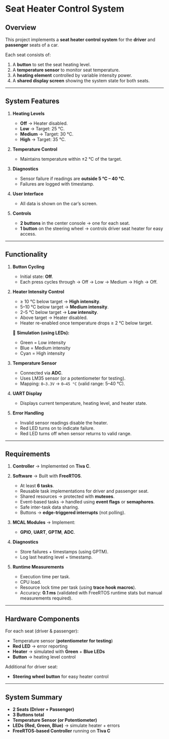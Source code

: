# Seat Heater Control System

## Overview
This project implements a **seat heater control system** for the **driver** and **passenger** seats of a car.  

Each seat consists of:
1. A **button** to set the seat heating level.  
2. A **temperature sensor** to monitor seat temperature.  
3. A **heating element** controlled by variable intensity power.  
4. A **shared display screen** showing the system state for both seats.  

---

## System Features
1. **Heating Levels**
   - **Off** → Heater disabled.  
   - **Low** → Target: 25 °C.  
   - **Medium** → Target: 30 °C.  
   - **High** → Target: 35 °C.  

2. **Temperature Control**
   - Maintains temperature within ±2 °C of the target.  

3. **Diagnostics**
   - Sensor failure if readings are **outside 5 °C – 40 °C**.  
   - Failures are logged with timestamp.  

4. **User Interface**
   - All data is shown on the car’s screen.  

5. **Controls**
   - **2 buttons** in the center console → one for each seat.  
   - **1 button** on the steering wheel → controls driver seat heater for easy access.  

---

## Functionality
1. **Button Cycling**  
   - Initial state: **Off**.  
   - Each press cycles through → Off → Low → Medium → High → Off.  

2. **Heater Intensity Control**
   - ≥ 10 °C below target → **High intensity**.  
   - 5–10 °C below target → **Medium intensity**.  
   - 2–5 °C below target → **Low intensity**.  
   - Above target → Heater disabled.  
   - Heater re-enabled once temperature drops ≥ 2 °C below target.  

   🔧 **Simulation (using LEDs):**  
   - Green = Low intensity  
   - Blue = Medium intensity  
   - Cyan = High intensity  

3. **Temperature Sensor**
   - Connected via **ADC**.  
   - Uses LM35 sensor (or a potentiometer for testing).  
   - Mapping: `0–3.3V` → `0–45 °C` (valid range: 5–40 °C).  

4. **UART Display**
   - Displays current temperature, heating level, and heater state.  

5. **Error Handling**
   - Invalid sensor readings disable the heater.  
   - Red LED turns on to indicate failure.  
   - Red LED turns off when sensor returns to valid range.  

---

## Requirements
1. **Controller** → Implemented on **Tiva C**.  
2. **Software** → Built with **FreeRTOS**.  
   - At least **6 tasks**.  
   - Reusable task implementations for driver and passenger seat.  
   - Shared resources → protected with **mutexes**.  
   - Event-based tasks → handled using **event flags** or **semaphores**.  
   - Safe inter-task data sharing.  
   - Buttons → **edge-triggered interrupts** (not polling).  

3. **MCAL Modules** → Implement:
   - **GPIO**, **UART**, **GPTM**, **ADC**.  

4. **Diagnostics**
   - Store failures + timestamps (using GPTM).  
   - Log last heating level + timestamp.  

5. **Runtime Measurements**
   - Execution time per task.  
   - CPU load.  
   - Resource lock time per task (using **trace hook macros**).  
   - Accuracy: **0.1 ms** (validated with FreeRTOS runtime stats but manual measurements required).  

---

## Hardware Components
For each seat (driver & passenger):  
- Temperature sensor (**potentiometer for testing**)  
- **Red LED** → error reporting  
- **Heater** → simulated with **Green** + **Blue LEDs**  
- **Button** → heating level control  

Additional for driver seat:  
- **Steering wheel button** for easy heater control  

---

## System Summary
- **2 Seats (Driver + Passenger)**  
- **3 Buttons total**  
- **Temperature Sensor (or Potentiometer)**  
- **LEDs (Red, Green, Blue)** → simulate heater + errors  
- **FreeRTOS-based Controller** running on **Tiva C**  
